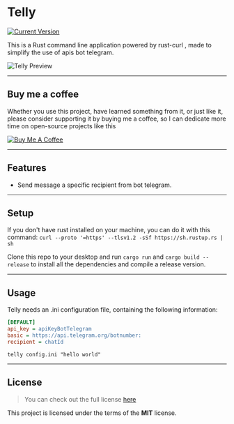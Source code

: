 Telly
============
 [![Current Version](https://img.shields.io/badge/version-0.1.0-green.svg)](https://github.com/IgorAntun/node-chat) 

This is a Rust command line application powered by rust-curl , made to simplify the use of apis bot telegram.

![Telly Preview](http://i.imgur.com/43qFdkN.png)

---
## Buy me a coffee

Whether you use this project, have learned something from it, or just like it, please consider supporting it by buying me a coffee, so I can dedicate more time on open-source projects like this 

<a href="https://www.buymeacoffee.com/andrearapoA" target="_blank"><img src="https://www.buymeacoffee.com/assets/img/custom_images/orange_img.png" alt="Buy Me A Coffee" style="height: auto !important;width: auto !important;" ></a>

---

## Features
- Send message a specific recipient from bot telegram.

---

## Setup

If you don't have rust installed on your machine, you can do it with this command:
`curl --proto '=https' --tlsv1.2 -sSf https://sh.rustup.rs | sh`

Clone this repo to your desktop and run `cargo run` and  `cargo build --release` to install all the dependencies and compile a release version.

---

## Usage


Telly needs an .ini configuration file, containing the following information:

```ini
[DEFAULT]
api_key = apiKeyBotTelegram
basic = https://api.telegram.org/botnumber:
recipient = chatId
```



```shell
telly config.ini "hello world"
```


---

## License
>You can check out the full license [here](https://github.com/andrearaponi/Telly/blob/main/LICENSE)

This project is licensed under the terms of the **MIT** license.
